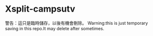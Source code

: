 # Xsplit-campsutv
警告：這只是臨時儲存，以後有機會刪除。
Warning:this is just temporary saving in this repo.It may delete after sometimes.
